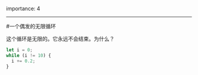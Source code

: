 importance: 4

---

#一个偶发的无限循环

这个循环是无限的。它永远不会结束。为什么？

```js
let i = 0;
while (i != 10) {
  i += 0.2;
}
```

